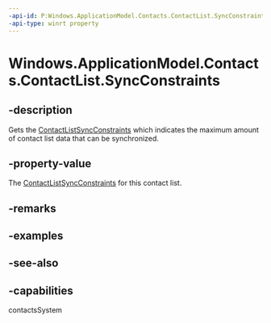 ```yaml
---
-api-id: P:Windows.ApplicationModel.Contacts.ContactList.SyncConstraints
-api-type: winrt property
---
```


<!-- Property syntax
public Windows.ApplicationModel.Contacts.ContactListSyncConstraints SyncConstraints { get; }
-->

# Windows.ApplicationModel.Contacts.ContactList.SyncConstraints

## -description
Gets the [ContactListSyncConstraints](contactlistsyncconstraints.md) which indicates the maximum amount of contact list data that can be synchronized.

## -property-value
The [ContactListSyncConstraints](contactlistsyncconstraints.md) for this contact list.

## -remarks

## -examples

## -see-also

## -capabilities
contactsSystem
